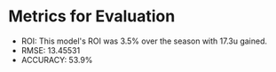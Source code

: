 # Metrics for Evaluation

- ROI: This model's ROI was 3.5% over the season with 17.3u gained.
- RMSE: 13.45531
- ACCURACY: 53.9% 
